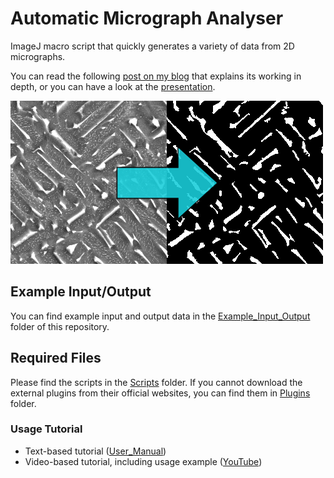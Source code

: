 # Automatic Micrograph Analyser

ImageJ macro script that quickly generates a variety of data from 2D micrographs.

You can read the following [post on my blog](https://pawelcislo.com/2018/09/16/how-did-i-automate-micrograph-analysis/) that explains its working in depth, or you can have a look at the [presentation](https://drive.google.com/file/d/1mQZH9pExTbmQhjIbX7bjFtQNP66orTm6/view?usp=sharing).

![](./repo_image.png)

## Example Input/Output

You can find example input and output data in the [Example_Input_Output](Example_Input_Output) folder of this repository.

## Required Files

Please find the scripts in the [Scripts](Required_Files/Scripts) folder. If you cannot download the external plugins from their official websites, you can find them in [Plugins](Required_Files/Plugins) folder.

### Usage Tutorial

 - Text-based tutorial ([User_Manual](User_Manual.pdf))
 - Video-based tutorial, including usage example ([YouTube](https://www.youtube.com/watch?v=GK4SVDmPB0k&width=450&height=253&centervid=1&rel=0&listType=playlist&list=PLMzKVaLgphQcEBCz313qfkpeq3UDqXlAg&plindex=0))